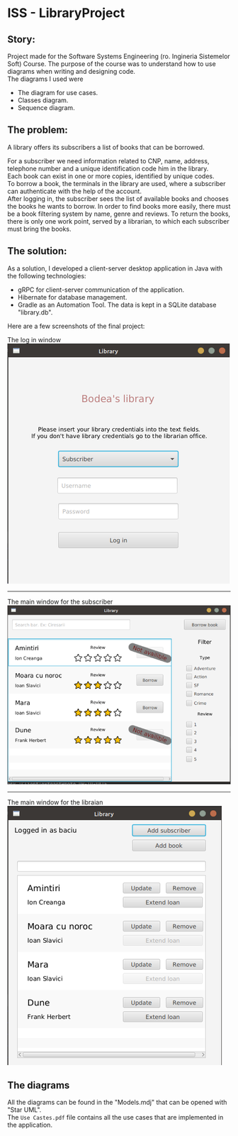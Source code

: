 # ISS - LibraryProject 

## Story:  
Project made for the Software Systems Engineering (ro. Ingineria Sistemelor Soft) Course.
The purpose of the course was to understand how to use diagrams when writing and designing code.   
The diagrams I used were 
* The diagram for use cases.
* Classes diagram.
* Sequence diagram.

## The problem: 
A library offers its subscribers a list of books that can be borrowed. 

For a subscriber we need information related to CNP, name, address, telephone number and a unique identification code him in the library.  
Each book can exist in one or more copies, identified by unique codes.  
To borrow a book, the terminals in the library are used, where a subscriber can authenticate with the help of the account.  
After logging in, the subscriber sees the list of available books and chooses the books he wants to borrow. 
In order to find books more easily, there must be a book filtering system by name, genre and reviews.
To return the books, there is only one work point, served by a librarian, to which each subscriber must bring the books.

## The solution:

As a solution, I developed a client-server desktop application in Java with the following technologies:
* gRPC for client-server communication of the application.
* Hibernate for database management.
* Gradle as an Automation Tool.
The data is kept in a SQLite database "library.db".

Here are a few screenshots of the final project: 

The log in window    
![Log in window](/Screenshots/log-in-window.png "Log in window")

***

The main window for the subscriber    
![Subscriber main window](/Screenshots/subscriber-main-window.png "Subscriber Main Window")

***

The main window for the libraian    
![Librarian main window](/Screenshots/librarian-main-window.png "Librarian main window")


## The diagrams

All the diagrams can be found in the "Models.mdj" that can be opened with "Star UML".   
The `Use Castes.pdf` file contains all the use cases that are implemented in the application.
